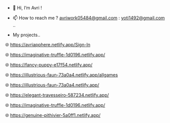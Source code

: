 - 👋 Hi, I’m Avri !
- 📫 How to reach me ? avriwork05484@gmail.com :  yoti1492@gmail.com ..

- My projects.. 
<!------>

🌐 https://avriapphere.netlify.app/Sign-In
<!------>
🌐 https://imaginative-truffle-1d0196.netlify.app/
<!------>
🌐 https://fancy-puppy-e17f54.netlify.app/
<!------>
🌐 https://illustrious-faun-73a0a4.netlify.app/allgames
<!------>
🌐 https://illustrious-faun-73a0a4.netlify.app/
<!------>
🌐 https://elegant-travesseiro-587234.netlify.app/
<!------>
🌐 https://imaginative-truffle-1d0196.netlify.app/
<!------>
🌐 https://genuine-pithivier-5a0ff1.netlify.app/
<!------>











